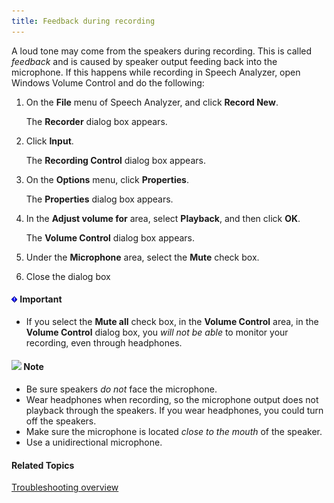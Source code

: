 ```yaml
---
title: Feedback during recording
---
```


A loud tone may come from the speakers during recording. This is called *feedback* and is caused by speaker output feeding back into the microphone. If this happens while recording in Speech Analyzer, open Windows Volume Control and do the following:

1. On the **File** menu of Speech Analyzer, and click **Record New**.

    The **Recorder** dialog box appears.

1. Click **Input**.

    The **Recording Control** dialog box appears.

1. On the **Options** menu, click **Properties**.

    The **Properties** dialog box appears.

1. In the **Adjust volume for** area, select **Playback**, and then click **OK**.

    The **Volume Control** dialog box appears.

1. Under the **Microphone** area, select the **Mute** check box.
1. Close the dialog box

#### ![](../images/000.png) **Important**
- If you select the **Mute all** check box, in the **Volume Control** area, in the **Volume Control** dialog box, you *will not be able* to monitor your recording, even through headphones.

#### ![](../images/001.png) **Note**
- Be sure speakers *do not* face the microphone.
- Wear headphones when recording, so the microphone output does not playback through the speakers. If you wear headphones, you could turn off the speakers.
- Make sure the microphone is located *close to the mouth* of the speaker.
- Use a unidirectional microphone.

#### **Related Topics**
[Troubleshooting overview](overview)

